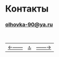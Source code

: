 <div class="navi"><nav id="navi"><!-- js --></nav></div>

# Контакты

### olhovka-90@ya.ru

<br>

||||
|:---|:---:|---:|
[←——](/)|[ 🔝 ](#)|[——→](readme.md)

<script src="assets/js/navi.js"></script>
